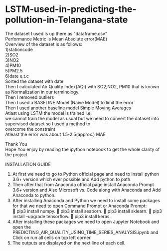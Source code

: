 # LSTM-used-in-predicting-the-pollution-in-Telangana-state
The dataset I used is up there as "dataframe.csv"<br>
Performance Metric is Mean Absolute error(MAE)<br>
Overview of the dataset is as follows:<br>
1)stationcode<br>
2)SO2 <br>
3)NO2<br>
4)PM10<br>
5)PM2.5 <br>
6)date e.t.c<br>
Sorted the dataset with date  <br>
Then I calculated Air Quality Index(AQI) with SO2,NO2, PM10 that is known as Normalization in our terminology.<br>
Then I removed outliers<br>
Then I used a BASELINE Model (Naive Model) to limit the error<br>
Then I used another baseline model Simple Moving Averages<br>
Atlast using LSTM the model is trained i.e, <br>
we cannot train the model as usual but we need to convert the dataset into supervised dataset so I used a method to <br>
overcome the constraint<br>
Atleast the error was about 1.5-2.5(approx.) MAE

Thank You<br>
Hope You enjoy by reading the ipython notebook to get the whole clarity of the project<br>

INSTALLATION GUIDE
1.	At first we need to go to Python official page and need to Install python 3.6+ version which ever possible and Add python to path.<br>
2.	Then after that from Anaconda official page install Anaconda Prompt 3.6+ version and Also Microsoft vs. Code along with Anaconda and Add Anaconda to python.<br>
3.	After installing Anaconda and Python we need to install some packages for that we need to open Command Prompt or Anaconda Prompt:<br>
	pip3 install numpy.
	pip3 install seaborn.
	pip3 install sklearn.
	pip3 install –upgrade tensorflow.
	pip3 install keras.<br>
4.	After installing these packages we need to open Jupyter Notebook and open the PREDICTING_AIR_QUALITY_USING_TIME_SERIES_ANALYSIS.ipynb and Click on run all cells on top left corner.<br>
5.	The outputs are displayed on the next line of each cell.<br>

